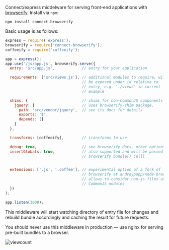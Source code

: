 Connect/express middelware for serving front-end applications with
[browserify][]. Install via `npm`:

    npm install connect-browserify

Basic usage is as follows:

```javascript
express = require('express');
browserify = require('connect-browserify');
coffeeify = require('coffeeify');

app = express();
app.use('/js/app.js', browserify.serve({
  entry: 'src/app.js',            // entry for your application

  requirements: ['src/views.js'], // additional modules to require, will
                                  // be exposed under id relative to
                                  // entry, e.g. './views' in current
                                  // example

  shims: {                        // shims for non-CommonJS components
    jquery: {                     // uses browserify-shim package,
      path: 'src/vendor/jquery',  // see its docs for details
      exports: '$',
      depends: []
    }
  },

  transforms: [coffeeify],        // transforms to use

  debug: true,                    // see browserify docs, other options are
  insertGlobals: true,            // also supported and will be passed to
                                  // browserify bundle() calll


  extensions: ['.js', '.coffee'], // experimental option of a fork of
                                  // browserify at andreypopp/node-browserify,
                                  // allows to consider non-js files as
                                  // CommonJS modules
  })
);

app.listen(3000);
```

This middleware will start watching directory of entry file for changes and
rebuild bundle accordingly and caching the result for future requests.

You should never use this middleware in production — use nginx for serving
pre-built bundles to a browser.

[browserify]: http://browserify.org


![viewcount](https://viewcount.jepso.com/count/andreypopp/connect-browserify.png)
